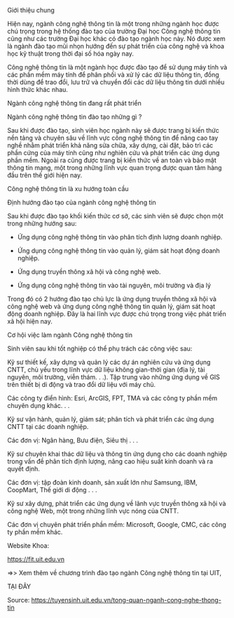 Giới thiệu chung

Hiện nay, ngành công nghệ thông tin là một trong những ngành học được chú trọng trong hệ thống đào tạo của trường Đại học Công nghệ thông tin cũng như các trường Đại học khác có đào tạo ngành học này. Nó được xem là ngành đào tạo mũi nhọn hướng đến sự phát triển của công nghệ và khoa học kỹ thuật trong thời đại số hóa ngày nay.

Công nghệ thông tin là một ngành học được đào tạo để sử dụng máy tính và các phần mềm máy tính để phân phối và xử lý các dữ liệu thông tin, đồng thời dùng để trao đổi, lưu trữ và chuyển đổi các dữ liệu thông tin dưới nhiều hình thức khác nhau.

Ngành công nghệ thông tin đang rất phát triển

Ngành công nghệ thông tin đào tạo những gì ?

Sau khi được đào tạo, sinh viên học ngành này sẽ được trang bị kiến thức nền tảng và chuyên sâu về lĩnh vực công nghệ thông tin để nâng cao tay nghề nhằm phát triển khả năng sửa chữa, xây dựng, cài đặt, bảo trì các phần cứng của máy tính cũng như nghiên cứu và phát triển các ứng dụng phần mềm. Ngoài ra cũng được trang bị kiến thức về an toàn và bảo mật thông tin mạng, một trong những lĩnh vực quan trọng được quan tâm hàng đầu trên thế giới hiện nay.

Công nghệ thông tin là xu hướng toàn cầu

Định hướng đào tạo của ngành công nghệ thông tin

Sau khi được đào tạo khối kiến thức cơ sở, các sinh viên sẽ được chọn một trong những hướng sau:

- Ứng dụng công nghệ thông tin vào phân tích định lượng doanh nghiệp.

- Ứng dụng công nghệ thông tin vào quản lý, giám sát hoạt động doanh nghiệp.

- Ứng dụng truyền thông xã hội và công nghệ web.

- Ứng dụng công nghệ thông tin vào tài nguyên, môi trường và địa lý

Trong đó có 2 hướng đào tạo chủ lực là ứng dụng truyền thông xã hội và công nghệ web và ứng dụng công nghệ thông tin quản lý, giám sát hoạt động doanh nghiệp. Đây là hai lĩnh vực được chú trọng trong việc phát triển xã hội hiện nay.

Cơ hội việc làm ngành Công nghệ thông tin

Sinh viên sau khi tốt nghiệp có thể phụ trách các công việc sau:

Kỹ sư thiết kế, xây dựng và quản lý các dự án nghiên cứu và ứng dụng CNTT, chủ yếu trong lĩnh vực dữ liệu không gian-thời gian (địa lý, tài nguyên, môi trường, viễn thám. . .). Tập trung vào những ứng dụng về GIS trên thiết bị di động và trao đổi dữ liệu với máy chủ.

Các công ty điển hình: Esri, ArcGIS, FPT, TMA và các công ty phần mềm chuyên dụng khác. . .

Kỹ sư vận hành, quản lý, giám sát; phân tích và phát triển các ứng dụng CNTT tại các doanh nghiệp.

Các đơn vị: Ngân hàng, Bưu điện, Siêu thị . . .

Kỹ sư chuyên khai thác dữ liệu và thông tin ứng dụng cho các doanh nghiệp trong vấn đề phân tích định lượng, nâng cao hiệu suất kinh doanh và ra quyết định.

Các đơn vị: tập đoàn kinh doanh, sản xuất lớn như Samsung, IBM, CoopMart, Thế giới di động . . .

Kỹ sư xây dựng, phát triển các ứng dụng về lãnh vực truyền thông xã hội và công nghệ Web, một trong những lĩnh vực nóng của CNTT.

Các đơn vị chuyên phát triển phần mềm: Microsoft, Google, CMC, các công ty phần mềm khác.

Website Khoa:

https://fit.uit.edu.vn

=>> Xem thêm về chương trình đào tạo ngành Công nghệ thông tin tại UIT,

TẠI ĐÂY

Source: https://tuyensinh.uit.edu.vn/tong-quan-nganh-cong-nghe-thong-tin